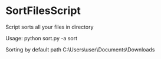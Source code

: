 # SortFilesScript
Script sorts all your files in directory

Usage: python sort.py <path to the directory to be sorted> -a sort

Sorting by default path C:\Users\user\Documents\Downloads
